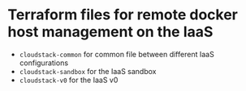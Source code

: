 # Terraform files for remote docker host management on the IaaS

- ```cloudstack-common``` for common file between different IaaS configurations
- ```cloudstack-sandbox``` for the IaaS sandbox
- ```cloudstack-v0``` for the IaaS v0
